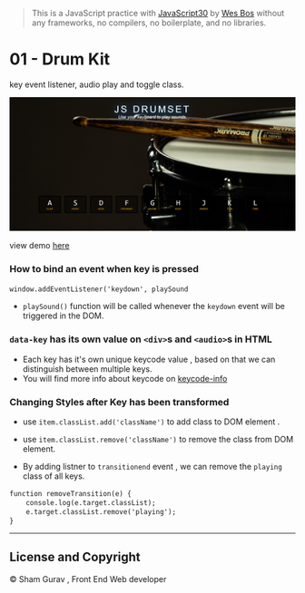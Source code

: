 > This is a JavaScript practice with [JavaScript30](https://javascript30.com/) by [Wes Bos](https://github.com/wesbos) without any frameworks, no compilers, no boilerplate, and no libraries.

# 01 - Drum Kit

key event listener, audio play and toggle class.

![](demoPic.PNG)

view demo [here](https://shamgurav96.github.io/JS30/01-JS-Drumset/index.html)

### How to bind an event when key is pressed

`window.addEventListener('keydown', playSound`

-    `playSound()` function will be called whenever the `keydown` event will be triggered in the DOM.

### `data-key` has its own value on `<div>`s and `<audio>`s in HTML

-    Each key has it's own unique keycode value , based on that we can distinguish between multiple keys.
-    You will find more info about keycode on [keycode-info](https://keycode.info/)

### Changing Styles after Key has been transformed

-    use `item.classList.add('className')` to add class to DOM element .
-    use `item.classList.remove('className')` to remove the class from DOM element.

-    By adding listner to `transitionend` event , we can remove the `playing` class of all keys.

```
function removeTransition(e) {
    console.log(e.target.classList);
    e.target.classList.remove('playing');
}
```

---

## License and Copyright

© Sham Gurav , Front End Web developer
